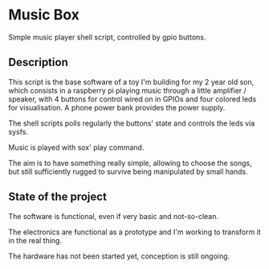 # Music Box

Simple music player shell script, controlled by gpio buttons.

## Description

This script is the base software of a toy I'm building for my 2 year old son,
which consists in a raspberry pi playing music through a little amplifier /
speaker, with 4 buttons for control wired on in GPIOs and four colored leds for
visualisation. A phone power bank provides the power supply.

The shell scripts polls regularly the buttons' state and controls the leds via
sysfs.

Music is played with sox' play command.

The aim is to have something really simple, allowing to choose the songs, but
still sufficiently rugged to survive being manipulated by small hands.

## State of the project

The software is functional, even if very basic and not-so-clean.

The electronics are functional as a prototype and I'm working to transform it in
the real thing.

The hardware has not been started yet, conception is still ongoing.
